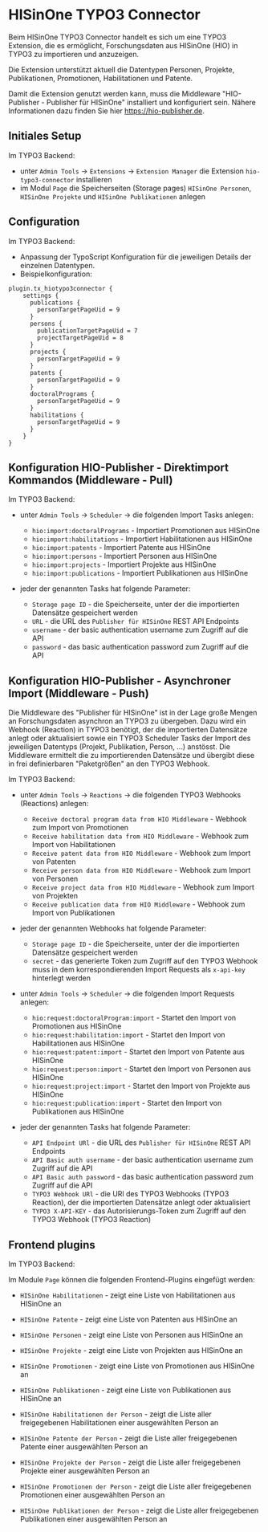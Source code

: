 # HISinOne TYPO3 Connector
Beim HISinOne TYPO3 Connector handelt es sich um eine TYPO3 Extension, die es ermöglicht, Forschungsdaten aus 
HISinOne (HIO) in TYPO3 zu importieren und anzuzeigen. 

Die Extension unterstützt aktuell die Datentypen Personen, Projekte, Publikationen, Promotionen, Habilitationen und Patente.

Damit die Extension genutzt werden kann, muss die Middleware "HIO-Publisher - Publisher für HISinOne" installiert und konfiguriert sein.
Nähere Informationen dazu finden Sie hier https://hio-publisher.de.

## Initiales Setup

Im TYPO3 Backend:
* unter `Admin Tools` -> `Extensions` -> `Extension Manager` die Extension `hio-typo3-connector` installieren
* im Modul `Page` die Speicherseiten (Storage pages) `HISinOne Personen`, `HISinOne Projekte` und `HISinOne Publikationen` anlegen

## Configuration

Im TYPO3 Backend:
* Anpassung der TypoScript Konfiguration für die jeweiligen Details der einzelnen Datentypen.
* Beispielkonfiguration:

```
plugin.tx_hiotypo3connector {
    settings {
      publications {
        personTargetPageUid = 9
      }
      persons {
        publicationTargetPageUid = 7
        projectTargetPageUid = 8
      }
      projects {
        personTargetPageUid = 9
      }
      patents {
        personTargetPageUid = 9
      }
      doctoralPrograms {
        personTargetPageUid = 9
      }
      habilitations {
        personTargetPageUid = 9
      }
    }
}
```

## Konfiguration HIO-Publisher - Direktimport Kommandos (Middleware - Pull)

Im TYPO3 Backend:
* unter `Admin Tools` -> `Scheduler` -> die folgenden Import Tasks anlegen:
  * `hio:import:doctoralPrograms` - Importiert Promotionen aus HISinOne
  * `hio:import:habilitations` - Importiert Habilitationen aus HISinOne
  * `hio:import:patents` - Importiert Patente aus HISinOne
  * `hio:import:persons` - Importiert Personen aus HISinOne
  * `hio:import:projects` - Importiert Projekte aus HISinOne
  * `hio:import:publications` - Importiert Publikationen aus HISinOne
  

* jeder der genannten Tasks hat folgende Parameter:
  * `Storage page ID` - die Speicherseite, unter der die importierten Datensätze gespeichert werden
  * `URL` - die URL des `Publisher für HISinOne` REST API Endpoints
  * `username` - der basic authentication username zum Zugriff auf die API
  * `password` - das basic authentication password zum Zugriff auf die API

## Konfiguration HIO-Publisher - Asynchroner Import (Middleware - Push)

Die Middleware des "Publisher für HISinOne" ist in der Lage große Mengen an Forschungsdaten asynchron an TYPO3 zu übergeben. 
Dazu wird ein Webhook (Reaction) in TYPO3 benötigt, der die importierten Datensätze anlegt oder aktualisiert sowie ein 
TYPO3 Scheduler Tasks der Import des jeweiligen Datentyps (Projekt, Publikation, Person, ...) anstösst.
Die Middleware ermittelt die zu importierenden Datensätze und übergibt diese in frei definierbaren "Paketgrößen" an den TYPO3 Webhook.

Im TYPO3 Backend:

* unter `Admin Tools` -> `Reactions` -> die folgenden TYPO3 Webhooks (Reactions) anlegen:
  * `Receive doctoral program data from HIO Middleware` - Webhook zum Import von Promotionen
  * `Receive habilitation data from HIO Middleware` - Webhook zum Import von Habilitationen
  * `Receive patent data from HIO Middleware` - Webhook zum Import von Patenten
  * `Receive person data from HIO Middleware` - Webhook zum Import von Personen
  * `Receive project data from HIO Middleware` - Webhook zum Import von Projekten
  * `Receive publication data from HIO Middleware` - Webhook zum Import von Publikationen

* jeder der genannten Webhooks hat folgende Parameter:
  * `Storage page ID` - die Speicherseite, unter der die importierten Datensätze gespeichert werden
  * `secret` - das generierte Token zum Zugriff auf den TYPO3 Webhook muss in dem korrespondierenden Import Requests als `x-api-key` hinterlegt werden


* unter `Admin Tools` -> `Scheduler` -> die folgenden Import Requests anlegen:
  * `hio:request:doctoralProgram:import` - Startet den Import von Promotionen aus HISinOne
  * `hio:request:habilitation:import` - Startet den Import von Habilitationen aus HISinOne
  * `hio:request:patent:import` - Startet den Import von Patente aus HISinOne
  * `hio:request:person:import` - Startet den Import von Personen aus HISinOne
  * `hio:request:project:import` - Startet den Import von Projekte aus HISinOne
  * `hio:request:publication:import` - Startet den Import von Publikationen aus HISinOne

* jeder der genannten Tasks hat folgende Parameter:
  * `API Endpoint URl` - die URL des `Publisher für HISinOne` REST API Endpoints
  * `API Basic auth username` - der basic authentication username zum Zugriff auf die API
  * `API Basic auth password` - das basic authentication password zum Zugriff auf die API
  * `TYPO3 Webhook URl` - die URl des TYPO3 Webhooks (TYPO3 Reaction), der die importierten Datensätze anlegt oder aktualisiert
  * `TYPO3 X-API-KEY` - das Autorisierungs-Token zum Zugriff auf den TYPO3 Webhook (TYPO3 Reaction)


## Frontend plugins

Im TYPO3 Backend:

Im Module `Page` können die folgenden Frontend-Plugins eingefügt werden:

  * `HISinOne Habilitationen` - zeigt eine Liste von Habilitationen aus HISinOne an
  * `HISinOne Patente` - zeigt eine Liste von Patenten aus HISinOne an
  * `HISinOne Personen` - zeigt eine Liste von Personen aus HISinOne an
  * `HISinOne Projekte` - zeigt eine Liste von Projekten aus HISinOne an
  * `HISinOne Promotionen` - zeigt eine Liste von Promotionen aus HISinOne an
  * `HISinOne Publikationen` - zeigt eine Liste von Publikationen aus HISinOne an


  * `HISinOne Habilitationen der Person` - zeigt die Liste aller freigegebenen Habilitationen einer ausgewählten Person an
  * `HISinOne Patente der Person` - zeigt die Liste aller freigegebenen Patente einer ausgewählten Person an
  * `HISinOne Projekte der Person` - zeigt die Liste aller freigegebenen Projekte einer ausgewählten Person an
  * `HISinOne Promotionen der Person` - zeigt die Liste aller freigegebenen Promotionen einer ausgewählten Person an
  * `HISinOne Publikationen der Person` - zeigt die Liste aller freigegebenen Publikationen einer ausgewählten Person an
